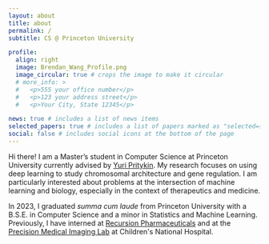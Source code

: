 ```yaml
---
layout: about
title: about
permalink: /
subtitle: CS @ Princeton University 

profile:
  align: right
  image: Brendan_Wang_Profile.png
  image_circular: true # crops the image to make it circular 
  # more_info: >
  #   <p>555 your office number</p>
  #   <p>123 your address street</p>
  #   <p>Your City, State 12345</p>

news: true # includes a list of news items
selected_papers: true # includes a list of papers marked as "selected={true}"
social: false # includes social icons at the bottom of the page
---
```


Hi there! I am a Master’s student in Computer Science at Princeton University currently advised by [Yuri Pritykin](https://pritykinlab.github.io/). My research focuses on using deep learning to study chromosomal architecture and gene regulation. I am particularly interested about problems at the intersection of machine learning and biology, especially in the context of therapeutics and medicine.

In 2023, I graduated *summa cum laude* from Princeton University with a B.S.E. in Computer Science and a minor in Statistics and Machine Learning. Previously, I have interned at [Recursion Pharmaceuticals](https://www.recursion.com/) and at the [Precision Medical Imaging Lab](https://research.childrensnational.org/labs/precision-medical) at Children's National Hospital. 




